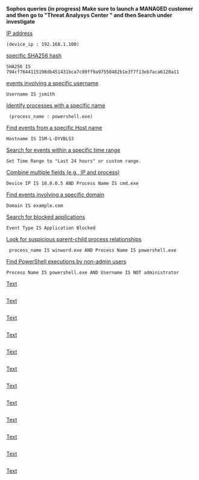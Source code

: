 **Sophos queries (in progress)**
**Make sure to launch a MANAGED customer and then go to "Threat Analysys Center " and then Search under investigate**

<ins> IP address
```
(device_ip : 192.168.1.100)
```

<ins>specific SHA256 hash
```
SHA256 IS 794cf7644115198db451431bca7c89ff9a97550482b1e3f7f13eb7aca6120a11
```

<ins>events involving a specific username
```
Username IS jsmith
```

<ins>Identify processes with a specific name
```
 (process_name : powershell.exe)
```

<ins>Find events from a specific Host name
```
Hostname IS ISM-L-DYVBLS3
```

<ins>Search for events within a specific time range
```
Set Time Range to "Last 24 hours" or custom range.
```

<ins>Combine multiple fields (e.g., IP and process)
```
Device IP IS 10.0.0.5 AND Process Name IS cmd.exe
```

<ins>Find events involving a specific domain
```
Domain IS example.com
```

<ins>Search for blocked applications
```
Event Type IS Application Blocked
```

<ins>Look for suspicious parent-child process relationships
```
 process_name IS winword.exe AND Process Name IS powershell.exe
```

<ins>Find PowerShell executions by non-admin users
```
Process Name IS powershell.exe AND Username IS NOT administrator
```

<ins>Text
```

```

<ins>Text
```

```

<ins>Text
```

```

<ins>Text
```

```

<ins>Text
```

```

<ins>Text
```

```

<ins>Text
```

```

<ins>Text
```

```

<ins>Text
```

```

<ins>Text
```

```

<ins>Text
```

```

<ins>Text
```

```




